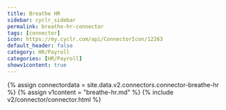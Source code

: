 ```yaml
---
title: Breathe HR
sidebar: cyclr_sidebar
permalink: breathe-hr-connector
tags: [connector]
icon: https://my.cyclr.com/api/ConnectorIcon/12263
default_header: false
category: HR/Payroll
categories: [HR/Payroll]
showv1content: true
---
```

{% assign connectordata = site.data.v2.connectors.connector-breathe-hr %}
{% assign v1content = "breathe-hr.md" %}
{% include v2/connector/connector.html %}	
